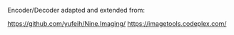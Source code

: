 ﻿Encoder/Decoder adapted and extended from:

https://github.com/yufeih/Nine.Imaging/
https://imagetools.codeplex.com/
